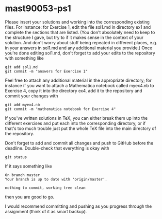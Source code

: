 # mast90053-ps1

Please insert your solutions and working into the corresponding existing files.
For instance: for Exercise 1, edit the file sol1.md in directory ex1 and complete the sections that are listed.
(You don't absolutely need to keep to the structure I gave, but try to if it makes sense in the context of your solution.
And don't worry about stuff being repeated in different places, e.g. in your answers in sol1.md and any additional material you provide.)
Once you're done editing sol1.md, don't forget to add your edits to the repository with something like

```
git add sol1.md
git commit -m "answers for Exercise 1"
```

Feel free to attach any additional material in the appropriate directory; for instance if you want to attach a Mathematica notebook called myex4.nb to Exercise 4, copy it into the directory ex4, add it to the repository and commit your changes with

```
git add myex4.nb
git commit -m "mathematica notebook for Exercise 4"
```

If you've written solutions in TeX, you can either break them up into the different exercises and put each into the corresponding directory, or if that's too much trouble just put the whole TeX file into the main directory of the repository.

Don't forget to add and commit all changes and push to GitHub before the deadline.
Double-check that everything is okay with

```
git status
```

If it says something like

```
On branch master
Your branch is up to date with 'origin/master'.

nothing to commit, working tree clean
```

then you are good to go.

I would recommend committing and pushing as you progress through the assignment (think of it as smart backup).
